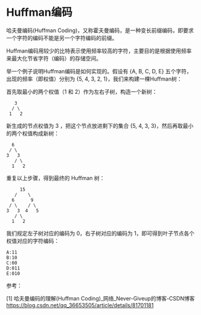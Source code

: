 # Huffman编码

哈夫曼编码(Huffman Coding)，又称霍夫曼编码，是一种变长前缀编码，即要求一个字符的编码不能是另一个字符编码的前缀。

Huffman编码用较少的比特表示使用频率较高的字符，主要目的是根据使用频率来最大化节省字符（编码）的存储空间。

举一个例子说明Huffman编码是如何实现的。假设有 {A, B, C, D, E} 五个字符，出现的频率（即权值）分别为 {5, 4, 3, 2, 1}，我们来构建一棵Huffman树：

首先取最小的两个权值（1 和 2）作为左右子树，构造一个新树：

```
   3
  / \
 1   2
```

新生成的节点权值为 3 ，把这个节点放进剩下的集合 {5, 4, 3, 3}，然后再取最小的两个权值构成新树：

```
  6
 / \
3   3
   / \
  1   2
```

重复以上步骤，得到最终的 Huffman 树：

```
     15
   /    \
  6      9
 / \    / \
3   3  4   5
   / \
  1   2
```

我们规定左子树对应的编码为 0，右子树对应的编码为 1，即可得到叶子节点各个权值对应的字符编码：

```
A:11
B:10
C:00
D:011
E:010
```

参考：

[1] 哈夫曼编码的理解(Huffman Coding)_网络_Never-Giveup的博客-CSDN博客
https://blog.csdn.net/qq_36653505/article/details/81701181